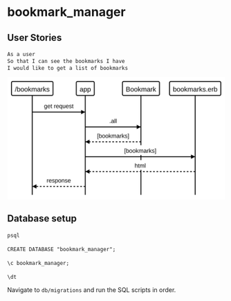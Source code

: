 # bookmark_manager

## User Stories

```
As a user
So that I can see the bookmarks I have
I would like to get a list of bookmarks
```

![user-story-list-bookmarks](media/user-story-list-bookmarks.svg)

## Database setup

```
psql

CREATE DATABASE "bookmark_manager";

\c bookmark_manager;

\dt
```

Navigate to `db/migrations` and run the SQL scripts in order.


